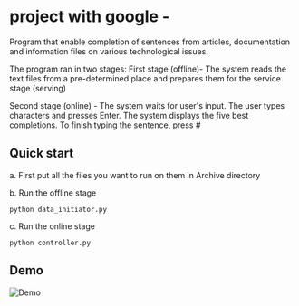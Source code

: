 # project with google - 
Program that enable completion of sentences from articles, documentation and information files on various technological issues.

The program ran in two stages:
First stage (offline)- The system reads the text files from a pre-determined place and prepares them for the service stage (serving)

Second stage (online) - The system waits for user's input.
The user types characters and presses Enter. The system displays the five best completions. To finish typing the sentence, press #

Quick start
-----------
a. First put all the files you want to run on them in Archive directory

b. Run the offline stage
 ```
python data_initiator.py
 ```
c. Run the online stage
```
python controller.py
 ```

Demo
-----------
![Demo](https://user-images.githubusercontent.com/70665664/105210919-58cad380-5b54-11eb-92b6-c2266d628369.gif)

